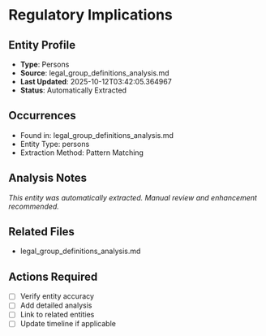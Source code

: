 # Regulatory Implications

## Entity Profile
- **Type**: Persons
- **Source**: legal_group_definitions_analysis.md
- **Last Updated**: 2025-10-12T03:42:05.364967
- **Status**: Automatically Extracted

## Occurrences
- Found in: legal_group_definitions_analysis.md
- Entity Type: persons
- Extraction Method: Pattern Matching

## Analysis Notes
*This entity was automatically extracted. Manual review and enhancement recommended.*

## Related Files
- legal_group_definitions_analysis.md

## Actions Required
- [ ] Verify entity accuracy
- [ ] Add detailed analysis
- [ ] Link to related entities
- [ ] Update timeline if applicable
